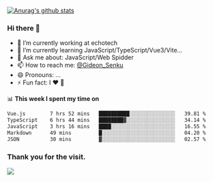 [![Anurag's github stats](https://github-readme-stats.vercel.app/api?username=gideonsenku)](https://github.com/anuraghazra/github-readme-stats)
### Hi there 👋
- 🔭 I’m currently working at echotech
- 🌱 I’m currently learning JavaScript/TypeScript/Vue3/Vite...
- 💬 Ask me about: JavaScript/Web Spidder 
- 📫 How to reach me: [@Gideon_Senku](https://t.me/Gideon_Senku)
- 😄 Pronouns: ...
- ⚡ Fun fact: I ❤️ 🎵

📊 **This week I spent my time on**
<!--START_SECTION:waka-->

```txt
Vue.js        7 hrs 52 mins   ██████████░░░░░░░░░░░░░░░   39.81 %
TypeScript    6 hrs 44 mins   ████████▓░░░░░░░░░░░░░░░░   34.14 %
JavaScript    3 hrs 16 mins   ████░░░░░░░░░░░░░░░░░░░░░   16.55 %
Markdown      49 mins         █░░░░░░░░░░░░░░░░░░░░░░░░   04.20 %
JSON          30 mins         ▓░░░░░░░░░░░░░░░░░░░░░░░░   02.57 %
```

<!--END_SECTION:waka-->


### Thank you for the visit.
![](http://profile-counter.glitch.me/gideonsenku/count.svg)
<!--
**GideonSenku/GideonSenku** is a ✨ _special_ ✨ repository because its `README.md` (this file) appears on your GitHub profile.

Here are some ideas to get you started:

- 🔭 I’m currently working on ...
- 🌱 I’m currently learning ...
- 👯 I’m looking to collaborate on ...
- 🤔 I’m looking for help with ...
- 💬 Ask me about ...
- 📫 How to reach me: ...
- 😄 Pronouns: ...
- ⚡ Fun fact: ...
-->
